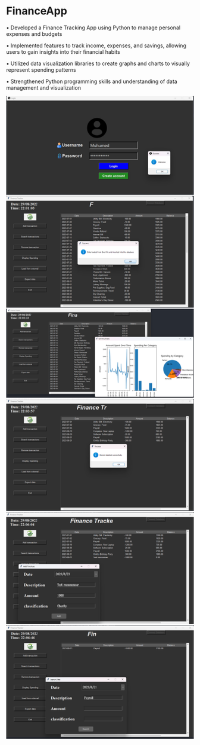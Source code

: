 # FinanceApp

• Developed a Finance Tracking App using Python to manage personal expenses and budgets

• Implemented features to track income, expenses, and savings, allowing users to gain insights into their financial
habits

• Utilized data visualization libraries to create graphs and charts to visually represent spending patterns

• Strengthened Python programming skills and understanding of data management and visualization


![Alt text](Test/image-5.png)
![Alt text](Test/image.png)
![Alt text](Test/image-1.png)
![Alt text](Test/image-2.png)
![Alt text](Test/image-3.png)
![Alt text](Test/image-4.png)

